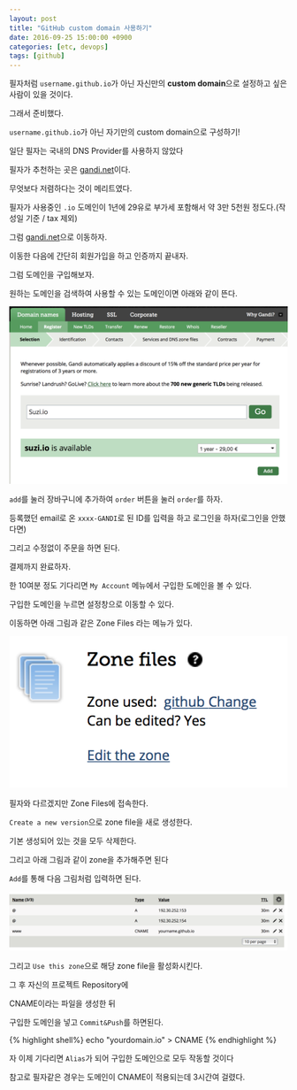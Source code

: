 ```yaml
---
layout: post
title: "GitHub custom domain 사용하기"
date: 2016-09-25 15:00:00 +0900
categories: [etc, devops]
tags: [github]
---
```


필자처럼 `username.github.io`가 아닌 자신만의 **custom domain**으로 설정하고 싶은 사람이 있을 것이다.

그래서 준비했다.

`username.github.io`가 아닌 자기만의 custom domain으로 구성하기!

<!--more-->

일단 필자는 국내의 DNS Provider를 사용하지 않았다

필자가 추천하는 곳은 [gandi.net](https://www.gandi.net)이다.

무엇보다 저렴하다는 것이 메리트였다.

필자가 사용중인 `.io` 도메인이 1년에 29유로 부가세 포함해서 약 3만 5천원 정도다.(작성일 기준 / tax 제외)

그럼 [gandi.net](https://www.gandi.net)으로 이동하자.

이동한 다음에 간단히 회원가입을 하고 인증까지 끝내자.

그럼 도메인을 구입해보자.

원하는 도메인을 검색하여 사용할 수 있는 도메인이면 아래와 같이 뜬다.

![](/files/gandi_1.png)

`add`를 눌러 장바구니에 추가하여 `order` 버튼을 눌러 `order`를 하자.

등록했던 email로 온 `xxxx-GANDI`로 된 ID를 입력을 하고 로그인을 하자(로그인을 안했다면)

그리고 수정없이 주문을 하면 된다.

결제까지 완료하자.

한 10여분 정도 기다리면 `My Account` 메뉴에서 구입한 도메인을 볼 수 있다.

구입한 도메인을 누르면 설정창으로 이동할 수 있다.

이동하면 아래 그림과 같은 Zone Files 라는 메뉴가 있다.

![](/files/gandi_2.png)

필자와 다르겠지만 Zone Files에 접속한다.

`Create a new version`으로 zone file을 새로 생성한다.

기본 생성되어 있는 것을 모두 삭제한다.

그리고 아래 그림과 같이 zone을 추가해주면 된다

`Add`를 통해 다음 그림처럼 입력하면 된다.

![](/files/gandi_3.png)

그리고 `Use this zone`으로 해당 zone file을 활성화시킨다.

그 후 자신의 프로젝트 Repository에

CNAME이라는 파일을 생성한 뒤

구입한 도메인을 넣고 `Commit&Push`를 하면된다.

{% highlight shell%}
  echo "yourdomain.io" > CNAME
{% endhighlight %}

자 이제 기다리면 `Alias`가 되어 구입한 도메인으로 모두 작동할 것이다

참고로 필자같은 경우는 도메인이 CNAME이 적용되는데 3시간여 걸렸다.
